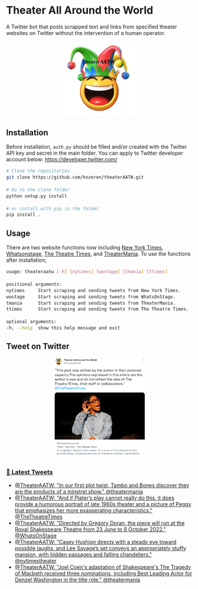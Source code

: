 Theater All Around the World
========

A Twitter bot that posts scrapped text and links from specified theater websites on Twitter without the intervention of a human operator.

<p align="center">
<img src="theaterAATW_logo.png"  alt="TheaterAATW" width="40%">
</p>
<p align="center">

## Installation
  Before installation, `auth.py` should be filled and/or created with the Twitter API key and secret in the main folder. You can apply to Twitter developer account below:
  https://developer.twitter.com/
  
  ```bash
  # Clone the repositories
  git clone https://github.com/hozeren/theaterAATW.git
  
  # Go to the clone folder
  python setup.py install
  
  # or install with pip in the folder
  pip install .
  ```
## Usage
  There are two website functions now including [New York Times](https://www.nytimes.com/section/theater), [Whatsonstage](https://www.whatsonstage.com/news/?categories=theatre-news), [The Theatre Times](https://thetheatretimes.com/featured/), and [TheaterMania](https://www.theatermania.com/news/). To use the functions after installation;
  ```bash
usage: theateraatw [-h] [nytimes] [wostage] [tmania] [ttimes]

positional arguments:
  nytimes     Start scraping and sending tweets from New York Times.
  wostage     Start scraping and sending tweets from WhatsOnStage.
  tmania      Start scraping and sending tweets from TheaterMania.
  ttimes      Start scraping and sending tweets from The Theatre Times.

optional arguments:
  -h, --help  show this help message and exit
  ```
## Tweet on Twitter
  
<p align="center">
<a href="https://twitter.com/TheaterAATW/status/1488766001269420034"><img src="example-tweet.png"  alt="TheaterAATW" width="50%">
</p>
<p align="center">

### 📱 Latest Tweets

<!-- TWITTER:START -->
- [@TheaterAATW: &quot;In our first plot twist, Tambo and Bones discover they are the products of a minstrel show.&quot; @theatermania](https://twitter.com/TheaterAATW/status/1491194581316210690)
- [@TheaterAATW: &quot;And if Plater’s play cannot really do this, it does provide a humorous portrait of late 1960s theater and a picture of Peggy that emphasizes her more exasperating characteristics.&quot; @TheTheatreTimes](https://twitter.com/TheaterAATW/status/1491194480787030018)
- [@TheaterAATW: &quot;Directed by Gregory Doran, the piece will run at the Royal Shakespeare Theatre from 23 June to 8 October 2022.&quot; @WhatsOnStage](https://twitter.com/TheaterAATW/status/1491194478081843208)
- [@TheaterAATW: &quot;Casey Hushion directs with a steady eye toward possible laughs, and Lee Savage’s set conveys an appropriately stuffy mansion, with hidden passages and falling chandeliers.&quot; @nytimestheater](https://twitter.com/TheaterAATW/status/1491194309630218247)
- [@TheaterAATW: &quot;Joel Coen&#39;s adaptation of Shakespeare&#39;s The Tragedy of Macbeth received three nominations, including Best Leading Actor for Denzel Washington in the title role.&quot; @theatermania](https://twitter.com/TheaterAATW/status/1491149276789026822)
<!-- TWITTER:END -->
